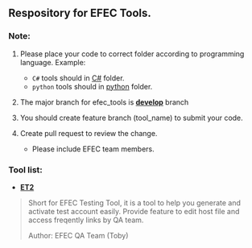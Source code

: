 ## Respository for EFEC Tools.

### Note:

1. Please place your code to correct folder according to programming language. Example:

	- `C#` tools should in [C#][2] folder.
	- `python` tools should in [python][3] folder.

2. The major branch for efec_tools is [**develop**][1] branch
3. You should create feature branch (tool_name) to submit your code.
4. Create pull request to review the change.

 	- Please include EFEC team members.

### Tool list:

- [**ET2**](file://cns-fileserver1/Departments/11%20Public/EFEC/ET2/ET2.application)
> Short for EFEC Testing Tool, it is a tool to help you generate and activate test account easily. Provide feature to edit host file and access freqently links by QA team.
> 
> Author: EFEC QA Team (Toby)
 


[1]: /projects/TEST/repos/efec_tools/browse?at=develop
[2]: /projects/TEST/repos/efec_tools/browse/C%23
[3]: /projects/TEST/repos/efec_tools/browse/python


